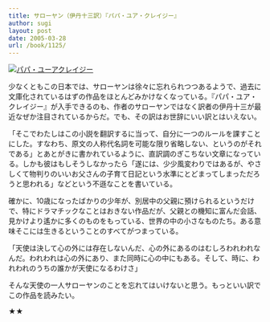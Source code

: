 ```yaml
---
title: サローヤン（伊丹十三訳）『パパ・ユア・クレイジー』
author: sugi
layout: post
date: 2005-03-28
url: /book/1125/
---
```

<a href="http://www.amazon.co.jp/exec/obidos/ASIN/4102031030/chezsugi-22/ref=nosim/" name="amazletlink" target="_blank"><img src="http://i1.wp.com/images-jp.amazon.com/images/G/09/icons/books/comingsoon_books.gif?w=660" alt="パパ・ユーアクレイジー" class="alignleft" alt="no image" data-recalc-dims="1" /></a>

少なくともこの日本では、サローヤンは徐々に忘れられつつあるようで、過去に文庫化されているはずの作品をほとんどみかけなくなっている。『パパ・ユア・クレイジー』が入手できるのも、作者のサローヤンではなく訳者の伊丹十三が最近なぜか注目されているからだ。でも、その訳はお世辞にいい訳とはいえない。

「そこでわたしはこの小説を翻訳するに当って、自分に一つのルールを課すことにした。すなわち、原文の人称代名詞を可能な限り省略しない、というのがそれである」とあとがきに書かれているように、直訳調のぎこちない文章になっている。しかも彼はもしそうしなかったら「遂には、少少風変わりではあるが、やさしくて物判りのいいお父さんの子育て日記という水準にとどまってしまっただろうと思われる」などという不遜なことを書いている。

確かに、10歳になったばかりの少年が、別居中の父親に預けられるというだけで、特にドラマチックなことはおきない作品だが、父親との機知に富んだ会話、見かけより遙かに多くのものをもっている、世界の中の小さなものたち。ある意味そこには生きるということのすべてがつまっている。

「天使は決して心の外には存在しないんだ、心の外にあるのはむしろわれわれなんだ。われわれは心の外にあり、また同時に心の中にもある。そして、時に、われわれのうちの誰かが天使になるわけさ」

そんな天使の一人サローヤンのことを忘れてはいけないと思う。もっといい訳でこの作品を読みたい。

★★

